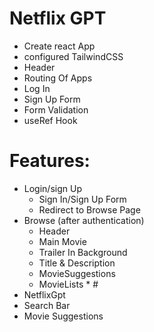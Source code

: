 # Netflix GPT

- Create react App
- configured TailwindCSS
- Header
- Routing Of Apps
- Log In 
- Sign Up Form
- Form Validation
- useRef Hook


# Features:
- Login/sign Up
  - Sign In/Sign Up Form
  - Redirect to Browse Page
- Browse (after authentication)
  - Header
  - Main Movie
   - Trailer In Background
   - Title & Description 
   - MovieSuggestions
    - MovieLists * #
- NetflixGpt 
 - Search Bar
 - Movie Suggestions

